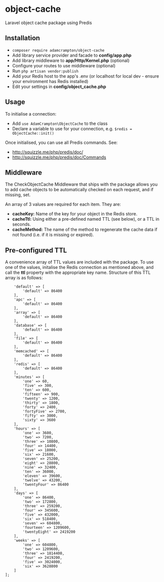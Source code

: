 # object-cache
Laravel object cache package using Predis

## Installation
* ```composer require adamcrampton/object-cache```
* Add library service provider and facade to **config/app.php**
* Add library middleware to **app/Http/Kernel.php** (optional)
* Configure your routes to use middleware (optional)
* Run ```php artisan vendor:publish```
* Add your Redis host to the app's .env (or localhost for local dev - ensure your environment has Redis installed)
* Edit your settings in **config/object_cache.php**

## Usage
To initialise a connection:
* Add ```use AdamCrampton\ObjectCache``` to the class
* Declare a variable to use for your connection, e.g. ```$redis = ObjectCache::init()```

Once initialised, you can use all Predis commands. See:
* http://squizzle.me/php/predis/doc/
* http://squizzle.me/php/predis/doc/Commands

## Middleware
The CheckObjectCache Middleware that ships with the package allows you to add cache objects to be automatically checked on each request, and if missing, set.

An array of 3 values are required for each item. They are:
* **cacheKey:** Name of the key for your object in the Redis store.
* **cacheTtl:** Using either a pre-defined named TTL (see below), or a TTL in seconds.
* **cacheMethod:** The name of the method to regenerate the cache data if not found (i.e. if it is missing or expired).

## Pre-configured TTL
A convenience array of TTL values are included with the package. To use one of the values, initalise the Redis connection as mentioned above, and call the **ttl** property with the appropriate key name. Structure of this TTL array is as follows:

```$this->ttl = [
    'default' => [
        'default' => 86400
    ],
    'apc' => [
        'default' => 86400
    ],
    'array' => [
        'default' => 86400
    ],
    'database' => [
        'default' => 86400
    ],
    'file' => [
        'default' => 86400
    ],
    'memcached' => [
        'default' => 86400
    ],
    'redis' => [
        'default' => 86400
    ],
    'minutes' => [
        'one' => 60,
        'five' => 300,
        'ten' => 600,
        'fifteen' => 900,
        'twenty' => 1200,
        'thirty' => 1800,
        'forty' => 2400,
        'fortyFive' => 2700,
        'fifty' => 3000,
        'sixty' => 3600
    ],
    'hours' => [
        'one' => 3600,
        'two' => 7200,
        'three' => 10800,
        'four' => 14400,
        'five' => 18000,
        'six' => 21600,
        'seven' => 25200,
        'eight' => 28800,
        'nine' => 32400,
        'ten' => 36000,
        'eleven' => 39600,
        'twelve' => 43200,
        'twentyFour' => 86400
    ],
    'days' => [
        'one' => 86400,
        'two' => 172800,
        'three' => 259200,
        'four' => 345600,
        'five' => 432000,
        'six' => 518400,
        'seven' => 604800,
        'fourteen' => 1209600,
        'twentyEight' => 2419200
    ],
    'weeks' => [
        'one' => 604800,
        'two' => 1209600,
        'three' => 1814400,
        'four' => 2419200,
        'five' => 3024000,
        'six' => 3628800
    ]
];


